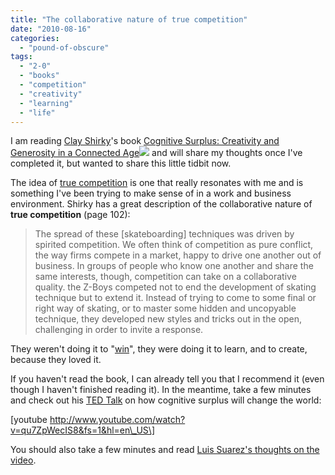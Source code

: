 ```yaml
---
title: "The collaborative nature of true competition"
date: "2010-08-16"
categories: 
  - "pound-of-obscure"
tags: 
  - "2-0"
  - "books"
  - "competition"
  - "creativity"
  - "learning"
  - "life"
---
```


I am reading [Clay Shirky](http://en.wikipedia.org/wiki/Clay_Shirky)'s book [Cognitive Surplus: Creativity and Generosity in a Connected Age](http://www.amazon.com/gp/product/1594202532?ie=UTF8&tag=gbrettmiller-20&linkCode=as2&camp=1789&creative=9325&creativeASIN=1594202532)![](http://www.assoc-amazon.com/e/ir?t=gbrettmiller-20&l=as2&o=1&a=1594202532) and will share my thoughts once I've completed it, but wanted to share this little tidbit now.

The idea of [true competition](http://truecompetition.org/) is one that really resonates with me and is something I've been trying to make sense of in a work and business environment. Shirky has a great description of the collaborative nature of **true competition** (page 102):

> The spread of these \[skateboarding\] techniques was driven by spirited competition. We often think of competition as pure conflict, the way firms compete in a market, happy to drive one another out of business. In groups of people who know one another and share the same interests, though, competition can take on a collaborative quality. the Z-Boys competed not to end the development of skating technique but to extend it. Instead of trying to come to some final or right way of skating, or to master some hidden and uncopyable technique, they developed new styles and tricks out in the open, challenging in order to invite a response.

They weren't doing it to "[win](http://blog.gbrettmiller.com/if-your-purpose-is-to-win/)", they were doing it to learn, and to create, because they loved it.

If you haven't read the book, I can already tell you that I recommend it (even though I haven't finished reading it). In the meantime, take a few minutes and check out his [TED Talk](http://www.ted.com/) on how cognitive surplus will change the world:

\[youtube http://www.youtube.com/watch?v=qu7ZpWecIS8&fs=1&hl=en\_US\]

You should also take a few minutes and read [Luis Suarez's thoughts on the video](http://www.elsua.net/2010/08/13/cognitive-surplus-and-the-hippie-2-0-connection/).

